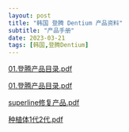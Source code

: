 ```yaml
---
layout: post
title: "韩国 登腾 Dentium 产品资料"
subtitle: "产品手册"
date: 2023-03-21
tags: [韩国,登腾Dentium]
---
```




[01.登腾产品目录.pdf](https://1drv.ms/b/s!Aj-uXPf2VxrXnlwmGDXaKgVsrrw0?e=G8yeXU)







[01.登腾产品目录.pdf](https://carlsonglin-my.sharepoint.com/:b:/g/personal/p_carlsonglin_onmicrosoft_com/ET3wduBVWoZNiuU7OnQjDdUB1-ITxtHE9DppNlPIhENevQ)





[superline修复产品.pdf](https://carlsonglin-my.sharepoint.com/:b:/g/personal/p_carlsonglin_onmicrosoft_com/EZaVJdFJDM9PsWibSroHcusByYACqocPD8WvAaqP9usEnA)





[种植体1代2代.pdf](https://carlsonglin-my.sharepoint.com/:b:/g/personal/p_carlsonglin_onmicrosoft_com/EcV5fmPl5PRNtgxH8Qz-eJoBeEGGLrMoYVhlPl40G13pNA)







